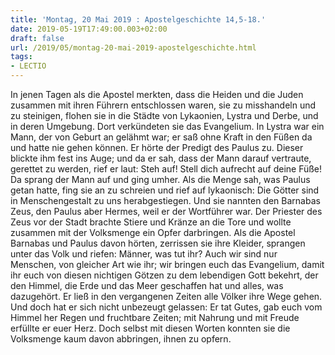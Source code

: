 ```yaml
---
title: 'Montag, 20 Mai 2019 : Apostelgeschichte 14,5-18.'
date: 2019-05-19T17:49:00.003+02:00
draft: false
url: /2019/05/montag-20-mai-2019-apostelgeschichte.html
tags: 
- LECTIO
---
```


In jenen Tagen als die Apostel merkten, dass die Heiden und die Juden zusammen mit ihren Führern entschlossen waren, sie zu misshandeln und zu steinigen, flohen sie in die Städte von Lykaonien, Lystra und Derbe, und in deren Umgebung. Dort verkündeten sie das Evangelium. In Lystra war ein Mann, der von Geburt an gelähmt war; er saß ohne Kraft in den Füßen da und hatte nie gehen können. Er hörte der Predigt des Paulus zu. Dieser blickte ihm fest ins Auge; und da er sah, dass der Mann darauf vertraute, gerettet zu werden, rief er laut: Steh auf! Stell dich aufrecht auf deine Füße! Da sprang der Mann auf und ging umher. Als die Menge sah, was Paulus getan hatte, fing sie an zu schreien und rief auf lykaonisch: Die Götter sind in Menschengestalt zu uns herabgestiegen. Und sie nannten den Barnabas Zeus, den Paulus aber Hermes, weil er der Wortführer war. Der Priester des Zeus vor der Stadt brachte Stiere und Kränze an die Tore und wollte zusammen mit der Volksmenge ein Opfer darbringen. Als die Apostel Barnabas und Paulus davon hörten, zerrissen sie ihre Kleider, sprangen unter das Volk und riefen: Männer, was tut ihr? Auch wir sind nur Menschen, von gleicher Art wie ihr; wir bringen euch das Evangelium, damit ihr euch von diesen nichtigen Götzen zu dem lebendigen Gott bekehrt, der den Himmel, die Erde und das Meer geschaffen hat und alles, was dazugehört. Er ließ in den vergangenen Zeiten alle Völker ihre Wege gehen. Und doch hat er sich nicht unbezeugt gelassen: Er tat Gutes, gab euch vom Himmel her Regen und fruchtbare Zeiten; mit Nahrung und mit Freude erfüllte er euer Herz. Doch selbst mit diesen Worten konnten sie die Volksmenge kaum davon abbringen, ihnen zu opfern.